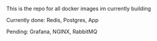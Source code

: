 This is the repo for all docker images im currently building

Currently done: Redis, Postgres, App

Pending: Grafana, NGINX, RabbitMQ
